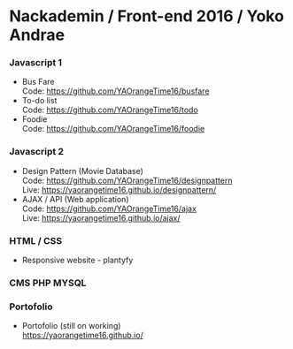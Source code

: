 # Nackademin / Front-end 2016 / Yoko Andrae

### Javascript 1
* Bus Fare  
Code: https://github.com/YAOrangeTime16/busfare
* To-do list  
Code: https://github.com/YAOrangeTime16/todo
* Foodie  
Code: https://github.com/YAOrangeTime16/foodie

### Javascript 2
* Design Pattern (Movie Database)  
Code: https://github.com/YAOrangeTime16/designpattern  
Live: https://yaorangetime16.github.io/designpattern/  
* AJAX / API (Web application)  
Code: https://github.com/YAOrangeTime16/ajax  
Live: https://yaorangetime16.github.io/ajax/  

### HTML / CSS
* Responsive website - plantyfy

### CMS PHP MYSQL

### Portofolio
* Portofolio (still on working)  
https://yaorangetime16.github.io/
